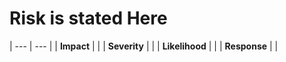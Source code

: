 # Risk is stated Here
| --- | --- | 
| **Impact** | |
| **Severity** | |
| **Likelihood** | |
| **Response** | |
